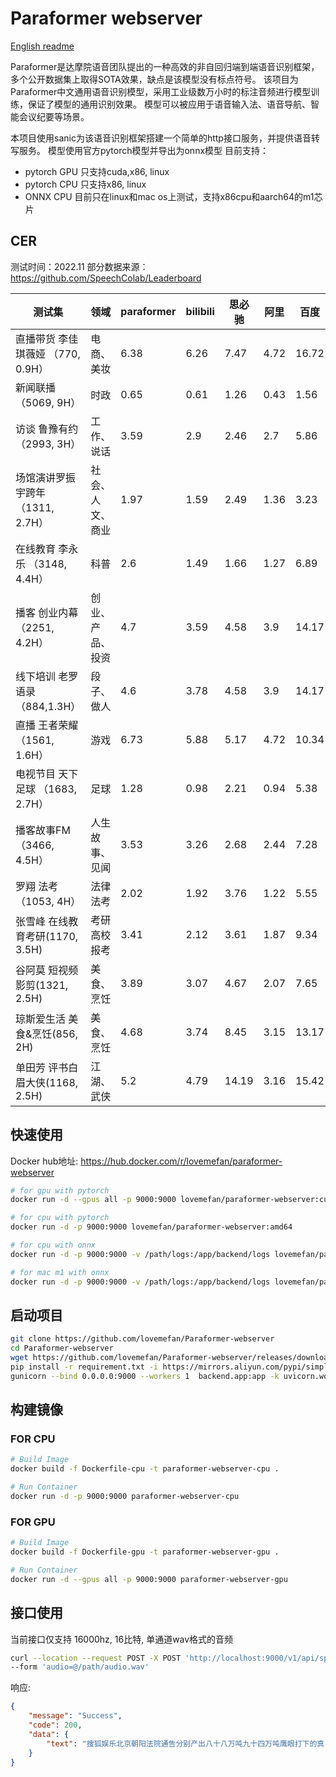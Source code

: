 # Paraformer webserver
[English readme](README-EN.md)

Paraformer是达摩院语音团队提出的一种高效的非自回归端到端语音识别框架，多个公开数据集上取得SOTA效果，缺点是该模型没有标点符号。
该项目为Paraformer中文通用语音识别模型，采用工业级数万小时的标注音频进行模型训练，保证了模型的通用识别效果。
模型可以被应用于语音输入法、语音导航、智能会议纪要等场景。


本项目使用sanic为该语音识别框架搭建一个简单的http接口服务，并提供语音转写服务。
模型使用官方pytorch模型并导出为onnx模型
目前支持：
* pytorch GPU 只支持cuda,x86, linux
* pytorch CPU 只支持x86, linux
* ONNX CPU 目前只在linux和mac os上测试，支持x86cpu和aarch64的m1芯片

## CER
测试时间：2022.11 部分数据来源：https://github.com/SpeechColab/Leaderboard

| 测试集                            | 领域             | paraformer | bilibili | 思必驰 | 阿里 | 百度  | 讯飞 | 微软 | 腾讯 | 依图 |
| --------------------------------- | ---------------- | ---------- | -------- | ------ | ---- | ----- | ---- | ---- | ---- | ---- |
| 直播带货 李佳琪薇娅 （770, 0.9H） | 电商、美妆       | 6.38       | 6.26     | 7.47   | 4.72 | 16.72 | 9.7  | 6.15 | 6.55 | 7.33 |
| 新闻联播 （5069, 9H）             | 时政             | 0.65       | 0.61     | 1.26   | 0.43 | 1.56  | 0.86 | 0.28 | 1.09 | 0.76 |
| 访谈 鲁豫有约 （2993, 3H）        | 工作、说话       | 3.59       | 2.9      | 2.46   | 2.7  | 5.86  | 3.35 | 2.82 | 3.43 | 2.94 |
| 场馆演讲罗振宇跨年 （1311, 2.7H） | 社会、人文、商业 | 1.97       | 1.59     | 2.49   | 1.36 | 3.23  | 2.16 | 1.14 | 1.72 | 1.49 |
| 在线教育 李永乐 （3148, 4.4H）    | 科普             | 2.6        | 1.49     | 1.66   | 1.27 | 6.89  | 2.1  | 1.45 | 1.86 | 1.81 |
| 播客 创业内幕 （2251, 4.2H）      | 创业、产品、投资 | 4.7        | 3.59     | 4.58   | 3.9  | 14.17 | 5.77 | 4.6  | 3.8  | 3.7  |
| 线下培训 老罗语录 （884,1.3H）    | 段子、做人       | 4.6        | 3.78     | 4.58   | 3.9  | 14.17 | 5.77 | 4.6  | 5.51 | 4.76 |
| 直播 王者荣耀 （1561, 1.6H）      | 游戏             | 6.73       | 5.88     | 5.17   | 4.72 | 10.34 | 8.2  | 5.9  | 6.09 | 6.92 |
| 电视节目 天下足球 （1683, 2.7H）  | 足球             | 1.28       | 0.98     | 2.21   | 0.94 | 5.38  | 1.78 | 0.9  | 3.22 | 0.83 |
| 播客故事FM （3466, 4.5H）         | 人生故事、见闻   | 3.53       | 3.26     | 2.68   | 2.44 | 7.28  | 4.01 | 3.61 | 3.79 | 3.67 |
| 罗翔   法考（1053, 4H）           | 法律 法考        | 2.02       | 1.92     | 3.76   | 1.22 | 5.55  | 2.98 | 1.21 | 2.23 | 1.65 |
| 张雪峰 在线教育考研(1170, 3.5H)   | 考研 高校报考    | 3.41       | 2.12     | 3.61   | 1.87 | 9.34  | 3.24 | 2.22 | 2.66 | 2.61 |
| 谷阿莫 短视频 影剪(1321, 2.5H)    | 美食、烹饪       | 3.89       | 3.07     | 4.67   | 2.07 | 7.65  | 4.12 | 4.27 | 2.98 | 2.81 |
| 琼斯爱生活 美食&烹饪(856, 2H)     | 美食、烹饪       | 4.68       | 3.74     | 8.45   | 3.15 | 13.17 | 5.44 | 3.34 | 4.63 | 3.99 |
| 单田芳 评书白眉大侠(1168, 2.5H)   | 江湖、武侠       | 5.2        | 4.79     | 14.19  | 3.16 | 15.42 | 9.77 | 5.86 | 5.71 | 5.45 |
## 快速使用
Docker hub地址: https://hub.docker.com/r/lovemefan/paraformer-webserver

```bash
# for gpu with pytorch
docker run -d --gpus all -p 9000:9000 lovemefan/paraformer-webserver:cuda-11.2.0

# for cpu with pytorch
docker run -d -p 9000:9000 lovemefan/paraformer-webserver:amd64

# for cpu with onnx
docker run -d -p 9000:9000 -v /path/logs:/app/backend/logs lovemefan/paraformer-webserver:onnx-amd

# for mac m1 with onnx
docker run -d -p 9000:9000 -v /path/logs:/app/backend/logs lovemefan/paraformer-webserver:onnx-arrach64

```

## 启动项目
```bash
git clone https://github.com/lovemefan/Paraformer-webserver
cd Paraformer-webserver
wget https://github.com/lovemefan/Paraformer-webserver/releases/download/v2.0.1/paraformer.onnx -o backend/onnx/paraformer.onnx
pip install -r requirement.txt -i https://mirrors.aliyun.com/pypi/simple
gunicorn --bind 0.0.0.0:9000 --workers 1  backend.app:app -k uvicorn.workers.UvicornWorker
```

## 构建镜像
### FOR CPU
```bash
# Build Image
docker build -f Dockerfile-cpu -t paraformer-webserver-cpu .

# Run Container
docker run -d -p 9000:9000 paraformer-webserver-cpu
```

### FOR GPU
```bash
# Build Image
docker build -f Dockerfile-gpu -t paraformer-webserver-gpu .

# Run Container
docker run -d --gpus all -p 9000:9000 paraformer-webserver-gpu

```


## 接口使用
当前接口仅支持 16000hz, 16比特, 单通道wav格式的音频
```bash
curl --location --request POST -X POST 'http://localhost:9000/v1/api/speech/recognition' \
--form 'audio=@/path/audio.wav'
```
响应:
```json
{
	"message": "Success",
	"code": 200,
	"data": {
		"text": "搜狐娱乐北京朝阳法院通告分别产出八十八万吨九十四万吨鹰眼打下的真"
	}
}
```


